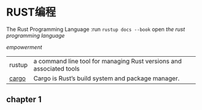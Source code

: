 # RUST编程

The Rust Programming Language :run `rustup docs --book` open *the rust programming language*

*empowerment*

|        |                                                                     |
| ------ | ------------------------------------------------------------------- |
| rustup | a command line tool for managing Rust versions and associated tools |
| [cargo](https://doc.rust-lang.org/cargo/index.html) | Cargo is Rust’s build system and package manager.|


## chapter 1 


